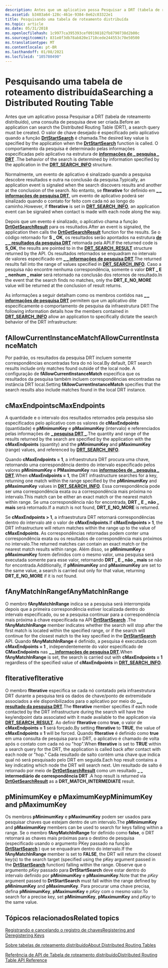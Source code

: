 ```yaml
---
description: Antes que um aplicativo possa Pesquisar a DRT (tabela de roteamento distribuído), uma consulta de pesquisa deve ser criada.
ms.assetid: b3403a64-128c-461e-9384-8e62c03322e1
title: Pesquisando uma tabela de roteamento distribuída
ms.topic: article
ms.date: 05/31/2018
ms.openlocfilehash: 1c9977ca395393cef09198182fb8790738d2b00c
ms.sourcegitcommit: 831e8f3db78ab820e1710cede244553c70e50500
ms.translationtype: MT
ms.contentlocale: pt-BR
ms.lasthandoff: 01/08/2021
ms.locfileid: "105780490"
---
```

# <a name="searching-a-distributed-routing-table"></a><span data-ttu-id="43cdb-103">Pesquisando uma tabela de roteamento distribuída</span><span class="sxs-lookup"><span data-stu-id="43cdb-103">Searching a Distributed Routing Table</span></span>

<span data-ttu-id="43cdb-104">Antes que um aplicativo possa Pesquisar a DRT (tabela de roteamento distribuído), uma consulta de pesquisa deve ser criada.</span><span class="sxs-lookup"><span data-stu-id="43cdb-104">Before an application can search the Distributed Routing Table (DRT), a search query must be created.</span></span> <span data-ttu-id="43cdb-105">O valor de chave desejado é especificado pelo aplicativo quando a função [**DrtStartSearch**](/windows/desktop/api/drt/nf-drt-drtstartsearch) é chamada.</span><span class="sxs-lookup"><span data-stu-id="43cdb-105">The desired key value is specified by the application when the [**DrtStartSearch**](/windows/desktop/api/drt/nf-drt-drtstartsearch) function is called.</span></span> <span data-ttu-id="43cdb-106">O comportamento da pesquisa é determinado pelas informações especificadas pelo aplicativo na estrutura de [**informações de \_ pesquisa \_ DRT**](/windows/desktop/api/drt/ns-drt-drt_search_info) .</span><span class="sxs-lookup"><span data-stu-id="43cdb-106">The behavior of the search is determined by information specified by the application in the [**DRT\_SEARCH\_INFO**](/windows/desktop/api/drt/ns-drt-drt_search_info) structure.</span></span>

<span data-ttu-id="43cdb-107">Normalmente, um evento de aplicativo é sinalizado quando a pesquisa descobre resultados e outra na conclusão da pesquisa.</span><span class="sxs-lookup"><span data-stu-id="43cdb-107">Typically, an application event is signaled when the search discovers results and another at the conclusion of the search.</span></span> <span data-ttu-id="43cdb-108">No entanto, se **fIterative** for definido em [**\_ \_ informações de pesquisa DRT**](/windows/desktop/api/drt/ns-drt-drt_search_info), um evento de aplicativo poderá ser sinalizado quando o contato for feito com cada nó ao longo do caminho.</span><span class="sxs-lookup"><span data-stu-id="43cdb-108">However, if **fIterative** is set in [**DRT\_SEARCH\_INFO**](/windows/desktop/api/drt/ns-drt-drt_search_info), an application event can be signaled when contact is made with each node along the way.</span></span>

<span data-ttu-id="43cdb-109">Depois que um evento é sinalizado, o aplicativo chama a função [**DrtGetSearchResult**](/windows/desktop/api/drt/nf-drt-drtgetsearchresult) para os resultados.</span><span class="sxs-lookup"><span data-stu-id="43cdb-109">After an event is signaled, the application then calls the [**DrtGetSearchResult**](/windows/desktop/api/drt/nf-drt-drtgetsearchresult) function for the results.</span></span> <span data-ttu-id="43cdb-110">Se o código retornado for **S \_ OK**, os resultados serão apontados na estrutura [**de \_ \_ resultados da pesquisa DRT**](/windows/desktop/api/drt/ns-drt-drt_search_result) retornada pela API.</span><span class="sxs-lookup"><span data-stu-id="43cdb-110">If the returned code is **S\_OK**, the results are pointed to in the [**DRT\_SEARCH\_RESULT**](/windows/desktop/api/drt/ns-drt-drt_search_result) structure returned by the API.</span></span> <span data-ttu-id="43cdb-111">Os resultados retornados se enquadram no intervalo de valores especificado em [**\_ \_ informações de pesquisa DRT**](/windows/desktop/api/drt/ns-drt-drt_search_info).</span><span class="sxs-lookup"><span data-stu-id="43cdb-111">The returned results fall into the range of values specified in [**DRT\_SEARCH\_INFO**](/windows/desktop/api/drt/ns-drt-drt_search_info).</span></span> <span data-ttu-id="43cdb-112">Caso a pesquisa não encontre nenhuma correspondência, somente o valor **DRT \_ E \_ nenhum \_ maior** será retornado na conclusão dos retornos de resultado.</span><span class="sxs-lookup"><span data-stu-id="43cdb-112">In the event that the search finds no matches, only the **DRT\_E\_NO\_MORE** value will be returned at the conclusion of result returns.</span></span>

<span data-ttu-id="43cdb-113">As informações a seguir detalham como os membros contidos nas [**\_ \_ informações de pesquisa DRT**](/windows/desktop/api/drt/ns-drt-drt_search_info) permitem que um aplicativo dite especificamente o comportamento de pesquisa da infraestrutura DRT:</span><span class="sxs-lookup"><span data-stu-id="43cdb-113">The following information details how the members contained in [**DRT\_SEARCH\_INFO**](/windows/desktop/api/drt/ns-drt-drt_search_info) allow an application to specifically dictate the search behavior of the DRT infrastructure:</span></span>

## <a name="fallowcurrentinstancematch"></a><span data-ttu-id="43cdb-114">fAllowCurrentInstanceMatch</span><span class="sxs-lookup"><span data-stu-id="43cdb-114">fAllowCurrentInstanceMatch</span></span>

<span data-ttu-id="43cdb-115">Por padrão, os resultados da pesquisa DRT incluem somente correspondências encontradas fora do nó local.</span><span class="sxs-lookup"><span data-stu-id="43cdb-115">By default, DRT search results include only matches found outside of the local node.</span></span> <span data-ttu-id="43cdb-116">A configuração de **fAllowCurrentInstanceMatch** especifica que os resultados da pesquisa também incluem correspondências encontradas na instância DRT local.</span><span class="sxs-lookup"><span data-stu-id="43cdb-116">Setting **fAllowCurrentInstanceMatch** specifies that the search results also include matches found in the local DRT instance.</span></span>

## <a name="cmaxendpoints"></a><span data-ttu-id="43cdb-117">cMaxEndpoints</span><span class="sxs-lookup"><span data-stu-id="43cdb-117">cMaxEndpoints</span></span>

<span data-ttu-id="43cdb-118">A quantidade e o intervalo dos resultados retornados pela pesquisa são especificados pelo aplicativo com os valores de **cMaxEndpoints** (quantidade) e **pMinimumKey** e **pMaximumKey** (intervalo) e referenciados pelas informações de [**\_ pesquisa DRT \_**](/windows/desktop/api/drt/ns-drt-drt_search_info).</span><span class="sxs-lookup"><span data-stu-id="43cdb-118">The quantity and range of the results returned by the search are specified by the application with the **cMaxEndpoints** (quantity) and the **pMinimumKey** and **pMaximumKey** (range) values, and referenced by [**DRT\_SEARCH\_INFO**](/windows/desktop/api/drt/ns-drt-drt_search_info).</span></span>

<span data-ttu-id="43cdb-119">Quando **cMaxEndpoints = 1**, a infraestrutura DRT procura uma chave, retornando uma correspondência dentro do intervalo especificado pelos valores **pMinimumKey** e **PMaximumKey** nas [**informações de \_ pesquisa \_ DRT**](/windows/desktop/api/drt/ns-drt-drt_search_info).</span><span class="sxs-lookup"><span data-stu-id="43cdb-119">When **cMaxEndpoints = 1**, the DRT infrastructure searches for a key, returning one match within the range specified by the **pMinimumKey** and **pMaximumKey** values in [**DRT\_SEARCH\_INFO**](/windows/desktop/api/drt/ns-drt-drt_search_info).</span></span> <span data-ttu-id="43cdb-120">Essa correspondência pode ser uma correspondência exata ou a correspondência mais próxima no intervalo.</span><span class="sxs-lookup"><span data-stu-id="43cdb-120">This match can be either an exact match or the nearest match within range.</span></span> <span data-ttu-id="43cdb-121">Se uma correspondência não for encontrada, **DRT \_ E \_ não \_ mais** será retornado.</span><span class="sxs-lookup"><span data-stu-id="43cdb-121">If a match is not found, **DRT\_E\_NO\_MORE** is returned.</span></span>

<span data-ttu-id="43cdb-122">Se **cMaxEndpoints > 1**, a infraestrutura DRT retornará correspondências dentro do intervalo até o valor de **cMaxEndpoints**.</span><span class="sxs-lookup"><span data-stu-id="43cdb-122">If **cMaxEndpoints > 1**, the DRT infrastructure will return matches within the range up to the value of **cMaxEndpoints**.</span></span> <span data-ttu-id="43cdb-123">As correspondências retornadas podem conter uma correspondência exata ou os resultados de correspondência mais próximos no intervalo.</span><span class="sxs-lookup"><span data-stu-id="43cdb-123">The returned matches can contain an exact match or the nearest match results within range.</span></span> <span data-ttu-id="43cdb-124">Além disso, se **pMinimumKey** e **pMaximumKey** forem definidos com o mesmo valor, uma pesquisa será executada somente para esse valor, retornando **DRT \_ E \_ não \_ mais** se não for encontrada.</span><span class="sxs-lookup"><span data-stu-id="43cdb-124">Additionally, if **pMinimumKey** and **pMaximumKey** are set to the same value, a search is carried out only for that value, returning **DRT\_E\_NO\_MORE** if it is not found.</span></span>

## <a name="fanymatchinrange"></a><span data-ttu-id="43cdb-125">fAnyMatchInRange</span><span class="sxs-lookup"><span data-stu-id="43cdb-125">fAnyMatchInRange</span></span>

<span data-ttu-id="43cdb-126">O membro **fAnyMatchInRange** indica se a pesquisa será interrompida depois que a primeira correspondência estiver localizada dentro do intervalo especificado, ou se a pesquisa continuar para a correspondência mais próxima à chave especificada na API [**DrtStartSearch**](/windows/desktop/api/drt/nf-drt-drtstartsearch) .</span><span class="sxs-lookup"><span data-stu-id="43cdb-126">The **fAnyMatchInRange** member indicates whether the search will stop after the first match is located within the specified range, or if the search will continue for the closest match to the key specified in the [**DrtStartSearch**](/windows/desktop/api/drt/nf-drt-drtstartsearch) API.</span></span> <span data-ttu-id="43cdb-127">Quando **fAnyMatchInRange** é definido, a pesquisa é executada com **cMaxEndpoints = 1** , independentemente do valor especificado de **CMaxEndpoints** nas [**\_ \_ informações de pesquisa DRT**](/windows/desktop/api/drt/ns-drt-drt_search_info).</span><span class="sxs-lookup"><span data-stu-id="43cdb-127">When **fAnyMatchInRange** is set, the search is carried out with **cMaxEndpoints = 1** regardless of the specified value of **cMaxEndpoints** in [**DRT\_SEARCH\_INFO**](/windows/desktop/api/drt/ns-drt-drt_search_info).</span></span>

## <a name="fiterative"></a><span data-ttu-id="43cdb-128">fIterative</span><span class="sxs-lookup"><span data-stu-id="43cdb-128">fIterative</span></span>

<span data-ttu-id="43cdb-129">O membro **fIterative** especifica se cada nó contatado pela infraestrutura DRT durante a pesquisa terá os dados de chave/ponto de extremidade associados a ele disponibilizados para o aplicativo por meio do [**\_ \_ resultado da pesquisa DRT**](/windows/desktop/api/drt/ns-drt-drt_search_result).</span><span class="sxs-lookup"><span data-stu-id="43cdb-129">The **fIterative** member specifies if each node contacted by the DRT infrastructure during the search will have the key/endpoint data associated with it made available to the application via [**DRT\_SEARCH\_RESULT**](/windows/desktop/api/drt/ns-drt-drt_search_result).</span></span> <span data-ttu-id="43cdb-130">Ao definir **fIterative** como **true**, o valor de **cMaxEndpoints = 1** será forçado.</span><span class="sxs-lookup"><span data-stu-id="43cdb-130">By setting **fIterative** to **TRUE**, the value of **cMaxEndpoints = 1** will be forced.</span></span> <span data-ttu-id="43cdb-131">Quando **fIterative** é definido como **true** em uma consulta de pesquisa para o DRT, o aplicativo é chamado de volta após o contato com cada nó ou "hop".</span><span class="sxs-lookup"><span data-stu-id="43cdb-131">When **fIterative** is set to **TRUE** within a search query for the DRT, the application is called back after contact with each node or "hop."</span></span> <span data-ttu-id="43cdb-132">Cada resultado de salto contém uma chave que indica qual nó será pesquisado pelo DRT em seguida.</span><span class="sxs-lookup"><span data-stu-id="43cdb-132">Each hop result contains a key indicating which node the DRT will search next.</span></span> <span data-ttu-id="43cdb-133">Um resultado de salto é retornado por meio de [**DrtGetSearchResult**](/windows/desktop/api/drt/nf-drt-drtgetsearchresult) como um resultado **\_ \_ intermediário de correspondência DRT** .</span><span class="sxs-lookup"><span data-stu-id="43cdb-133">A hop result is returned via [**DrtGetSearchResult**](/windows/desktop/api/drt/nf-drt-drtgetsearchresult) as a **DRT\_MATCH\_INTERMEDIATE** result.</span></span>

## <a name="pminimumkey-and-pmaximumkey"></a><span data-ttu-id="43cdb-134">pMinimumKey e pMaximumKey</span><span class="sxs-lookup"><span data-stu-id="43cdb-134">pMinimumKey and pMaximumKey</span></span>

<span data-ttu-id="43cdb-135">Os membros **pMinimumKey** e **pMaximumKey** podem ser usados para pesquisar chaves que estejam dentro de um intervalo.</span><span class="sxs-lookup"><span data-stu-id="43cdb-135">The **pMinimumKey** and **pMaximumKey** members can be used to search for keys falling within a range.</span></span> <span data-ttu-id="43cdb-136">Se o membro **fAnyMatchInRange** for definido como **false**, o DRT retornará as chaves mais próximas para o destino de pesquisa (especificado usando o argumento PKey passado na função [**DrtStartSearch**](/windows/desktop/api/drt/nf-drt-drtstartsearch) ) que se enquadram dentro do intervalo.</span><span class="sxs-lookup"><span data-stu-id="43cdb-136">If the **fAnyMatchInRange** member is set to **FALSE**, the DRT will return the closest key(s) to the search target (specified using the pKey argument passed in the [**DrtStartSearch**](/windows/desktop/api/drt/nf-drt-drtstartsearch) function) falling within the range.</span></span> <span data-ttu-id="43cdb-137">Observe que o argumento *pKey* passado para **DrtStartSearch** deve estar dentro do intervalo definido por **pMinimumKey** e **pMaximumKey**.</span><span class="sxs-lookup"><span data-stu-id="43cdb-137">Note that the *pKey* argument passed to **DrtStartSearch** must fall within the range defined by **pMinimumKey** and **pMaximumKey**.</span></span> <span data-ttu-id="43cdb-138">Para procurar uma chave precisa, defina **pMinimumKey**, **pMaximumKey** e *pKey* com o mesmo valor.</span><span class="sxs-lookup"><span data-stu-id="43cdb-138">To search for a precise key, set **pMinimumKey**, **pMaximumKey** and *pKey* to the same value.</span></span>

## <a name="related-topics"></a><span data-ttu-id="43cdb-139">Tópicos relacionados</span><span class="sxs-lookup"><span data-stu-id="43cdb-139">Related topics</span></span>

<dl> <dt>

[<span data-ttu-id="43cdb-140">Registrando e cancelando o registro de chaves</span><span class="sxs-lookup"><span data-stu-id="43cdb-140">Registering and Deregistering Keys</span></span>](registering-and-deregistering-keys.md)
</dt> <dt>

[<span data-ttu-id="43cdb-141">Sobre tabelas de roteamento distribuído</span><span class="sxs-lookup"><span data-stu-id="43cdb-141">About Distributed Routing Tables</span></span>](about-distributed-routing-tables.md)
</dt> <dt>

[<span data-ttu-id="43cdb-142">Referência de API de Tabela de roteamento distribuído</span><span class="sxs-lookup"><span data-stu-id="43cdb-142">Distributed Routing Table API Reference</span></span>](distributed-routing-table-api-reference.md)
</dt> </dl>

 

 



